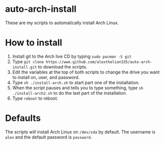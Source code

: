 # auto-arch-install
These are my scripts to automatically install Arch Linux.
# How to install
1. Install git to the Arch live CD by typing ```sudo pacman -S git```
2. Type ```git clone https://wwe.github.com/alexthelion335/auto-arch-install.git``` to download the scripts.
3. Edit the variables at the top of both scripts to change the drive you want to install on, user, and password.
4. Type ```sh ./install-arch.sh``` to start part one of the installation.
5. When the script pauses and tells you to type something, type ```sh ./install-arch2.sh``` to do the last part of the installation.
6. Type ```reboot``` to reboot.
# Defaults
The scripts will install Arch Linux on ```/dev/sda``` by default. The username is ```alex``` and the default password is ```password```.
